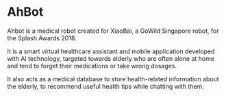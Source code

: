 # AhBot
Ahbot is a medical robot created for XiaoBai, a GoWild Singapore robot, for the Splash Awards 2018. 

It is a smart virtual healthcare assistant and mobile application developed with AI technology, targeted towards elderly who are often alone at home and tend to forget their medications or take wrong dosages. 

It also acts as a medical database to store health-related information about the elderly, to recommend useful health tips while chatting with them.
